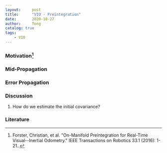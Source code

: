 ```yaml
---
layout:     post
title:      "VIO - Preintegration"
date:       2020-10-27
author:     Tong
catalog: true
tags:
    - VIO
---
```


### Motivation[^Forster16]

### Mid-Propagation

### Error Propagation 

### Discussion

1. How do we estimate the initial covariance?

### Literature

[^Forster16]: Forster, Christian, et al. "On-Manifold Preintegration for Real-Time Visual--Inertial Odometry." IEEE Transactions on Robotics 33.1 (2016): 1-21..